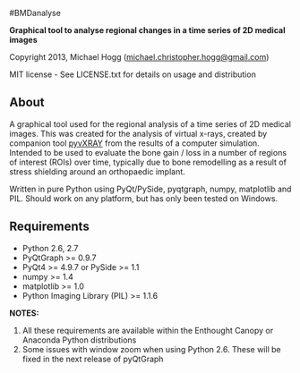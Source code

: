 #BMDanalyse

**Graphical tool to analyse regional changes in a time series of 2D medical images**

Copyright 2013, Michael Hogg (michael.christopher.hogg@gmail.com)

MIT license - See LICENSE.txt for details on usage and distribution

## About

A graphical tool used for the regional analysis of a time series of 2D medical images. This was created for the analysis of virtual x-rays, created by companion tool [pyvXRAY](https://github.com/mhogg/pyvxray) from the results of a computer simulation. Intended to be used to evaluate the bone gain / loss in a number of regions of interest (ROIs) over time, typically due to bone remodelling as a result of stress shielding around an orthopaedic implant.

Written in pure Python using PyQt/PySide, pyqtgraph, numpy, matplotlib and PIL. Should work on any platform, but has only been tested on Windows.

## Requirements

* Python 2.6, 2.7
* PyQtGraph >= 0.9.7
* PyQt4 >= 4.9.7 or PySide >= 1.1
* numpy >= 1.4
* matplotlib >= 1.0
* Python Imaging Library (PIL) >= 1.1.6

**NOTES:**

1.  All these requirements are available within the Enthought Canopy or Anaconda Python distributions
2.  Some issues with window zoom when using Python 2.6. These will be fixed in the next release of pyQtGraph
